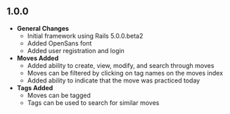 ## 1.0.0

- **General Changes**
  - Initial framework using Rails 5.0.0.beta2
  - Added OpenSans font
  - Added user registration and login
- **Moves Added**
  - Added ability to create, view, modify, and search through moves
  - Moves can be filtered by clicking on tag names on the moves index
  - Added ability to indicate that the move was practiced today
- **Tags Added**
  - Moves can be tagged
  - Tags can be used to search for similar moves
